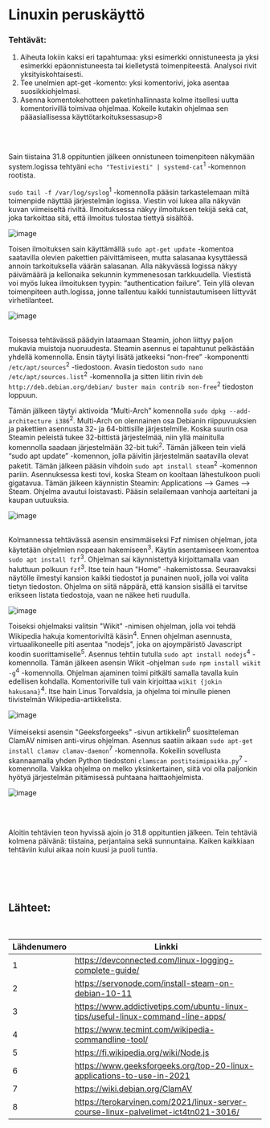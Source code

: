 # Linuxin peruskäyttö


### Tehtävät: 
1) Aiheuta lokiin kaksi eri tapahtumaa: yksi esimerkki onnistuneesta ja yksi esimerkki epäonnistuneesta tai kielletystä toimenpiteestä. Analysoi rivit yksityiskohtaisesti.
2) Tee unelmien apt-get -komento: yksi komentorivi, joka asentaa suosikkiohjelmasi.
3) Asenna komentokehotteen paketinhallinnasta kolme itsellesi uutta komentorivillä toimivaa ohjelmaa. Kokeile kutakin ohjelmaa sen pääasiallisessa käyttötarkoituksessasup>8</sup>

\
&nbsp;


Sain tiistaina 31.8 oppituntien jälkeen onnistuneen toimenpiteen näkymään system.logissa tehtyäni
`echo "Testiviesti" | systemd-cat`<sup>1</sup> -komennon rootista.

`sudo tail -f /var/log/syslog`<sup>1</sup> -komennolla pääsin tarkastelemaan miltä toimenpide näyttää järjestelmän logissa. Viestin voi lukea alla näkyvän kuvan viimeiseltä riviltä. Ilmoituksessa näkyy ilmoituksen tekijä sekä cat, joka tarkoittaa sitä, että ilmoitus tulostaa tiettyä sisältöä.

![image](https://user-images.githubusercontent.com/77921212/132124635-fb1a8568-ae2c-4a24-8505-a24ef7b55ce5.png)

Toisen ilmoituksen sain käyttämällä `sudo apt-get update` -komentoa saatavilla olevien pakettien päivittämiseen, mutta salasanaa kysyttäessä annoin tarkoituksella väärän salasanan. Alla näkyvässä logissa näkyy päivämäärä ja kellonaika sekunnin kymmenesosan tarkkuudella. Viestistä voi myös lukea ilmoituksen tyypin: “authentication failure”. Tein yllä olevan toimenpiteen auth.logissa, jonne tallentuu kaikki tunnistautumiseen liittyvät virhetilanteet.

![image](https://user-images.githubusercontent.com/77921212/132124739-79fe8d29-2067-4764-b918-372930bfb347.png)
\
&nbsp;

Toisessa tehtävässä päädyin lataamaan Steamin, johon liittyy paljon mukavia muistoja nuoruudesta. Steamin asennus ei tapahtunut pelkästään yhdellä komennolla. Ensin täytyi lisätä jatkeeksi “non-free” -komponentti `/etc/apt/sources`<sup>2</sup> -tiedostoon. Avasin tiedoston `sudo nano /etc/apt/sources.list`<sup>2</sup> -komennolla ja sitten liitin rivin `deb http://deb.debian.org/debian/ buster main contrib non-free`<sup>2</sup> tiedoston loppuun.

Tämän jälkeen täytyi aktivoida “Multi-Arch” komennolla `sudo dpkg --add-architecture i386`<sup>2</sup>. Multi-Arch on olennainen osa Debianin riippuvuuksien ja pakettien asennusta 32- ja 64-bittisille järjestelmille. Koska suurin osa Steamin peleistä tukee 32-bittistä järjestelmää, niin yllä mainitulla komennolla saadaan järjestelmään 32-bit tuki<sup>2</sup>. Tämän jälkeen tein vielä “sudo apt update” -komennon, jolla päivitin järjestelmän saatavilla olevat paketit. Tämän jälkeen pääsin vihdoin `sudo apt install steam`<sup>2</sup> -komennon pariin. Asennuksessa kesti tovi, koska Steam on kooltaan lähestulkoon puoli gigatavua. Tämän jälkeen käynnistin Steamin: Applications --> Games --> Steam. Ohjelma avautui loistavasti. Pääsin selailemaan vanhoja aarteitani ja kaupan uutuuksia.

![image](https://user-images.githubusercontent.com/77921212/132125046-10397d5d-23f2-4e65-b325-cd30dec3527e.png)
\
&nbsp;

Kolmannessa tehtävässä asensin ensimmäiseksi Fzf nimisen ohjelman, jota käytetään ohjelmien nopeaan hakemiseen<sup>3</sup>. Käytin asentamiseen komentoa `sudo apt install fzf`<sup>3</sup>. Ohjelman sai käynnistettyä kirjoittamalla vaan haluttuun polkuun `fzf`<sup>3</sup>. Itse tein haun "Home" -hakemistossa. Seuraavaksi näytölle ilmestyi kansion kaikki tiedostot ja punainen nuoli, jolla voi valita tietyn tiedoston. Ohjelma on siitä näppärä, että kansion sisällä ei tarvitse erikseen listata tiedostoja, vaan ne näkee heti ruudulla.

![image](https://user-images.githubusercontent.com/77921212/132128031-b8f4b093-1381-4249-9f03-b978151b8752.png)

Toiseksi ohjelmaksi valitsin "Wikit" -nimisen ohjelman, jolla voi tehdä Wikipedia hakuja komentoriviltä käsin<sup>4</sup>. Ennen ohjelman asennusta, virtuaalikoneelle piti asentaa "nodejs", joka on ajoympäristö Javascript koodin suorittamiselle<sup>5</sup>. Asennus tehtiin tutulla `sudo apt install nodejs`<sup>4</sup> -komennolla. Tämän jälkeen asensin Wikit -ohjelman `sudo npm install wikit -g`<sup>4</sup> -komennolla. Ohjelman ajaminen toimi pitkälti samalla tavalla kuin edellisen kohdalla. Komentoriville tuli vain kirjoittaa `wikit {jokin hakusana}`<sup>4</sup>. Itse hain Linus Torvaldsia, ja ohjelma toi minulle pienen tiivistelmän Wikipedia-artikkelista. 

![image](https://user-images.githubusercontent.com/77921212/132127845-2d7dbca7-fd68-4bf5-80c5-261287d0deee.png)

Viimeiseksi asensin "Geeksforgeeks" -sivun artikkelin<sup>6</sup> suositteleman ClamAV nimisen anti-virus ohjelman. Asennus saatiin aikaan `sudo apt-get install clamav clamav-daemon`<sup>7</sup> -komennolla. Kokeilin sovellusta skannaamalla yhden Python tiedostoni `clamscan postitoimipaikka.py`<sup>7</sup> -komennolla. Vaikka ohjelma on melko yksinkertainen, siitä voi olla paljonkin hyötyä järjestelmän pitämisessä puhtaana haittaohjelmista.

![image](https://user-images.githubusercontent.com/77921212/132128667-5c453451-7359-4fab-b4c8-ea4c237f0215.png)

\
&nbsp;

Aloitin tehtävien teon hyvissä ajoin jo 31.8 oppituntien jälkeen. Tein tehtäviä kolmena päivänä: tiistaina, perjantaina sekä sunnuntaina. Kaiken kaikkiaan tehtäviin kului aikaa noin kuusi ja puoli tuntia.

\
&nbsp;
\
&nbsp;



## Lähteet:
&nbsp;

| Lähdenumero | Linkki |
| ----------- | ------------------------------------------------------------------------- |
| 1   | https://devconnected.com/linux-logging-complete-guide/                            |
| 2   | https://servonode.com/install-steam-on-debian-10-11                               |
| 3   | https://www.addictivetips.com/ubuntu-linux-tips/useful-linux-command-line-apps/   |
| 4   | https://www.tecmint.com/wikipedia-commandline-tool/                               |
| 5   | https://fi.wikipedia.org/wiki/Node.js                                             |
| 6   | https://www.geeksforgeeks.org/top-20-linux-applications-to-use-in-2021            |
| 7   | https://wiki.debian.org/ClamAV                                                    |
| 8   | https://terokarvinen.com/2021/linux-server-course-linux-palvelimet-ict4tn021-3016/|                                               
















